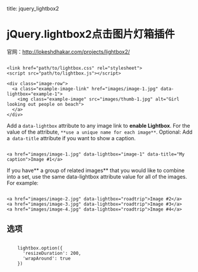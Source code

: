 title: jquery_lightbox2 

#  jQuery.lightbox2点击图片灯箱插件 
官网：http://lokeshdhakar.com/projects/lightbox2/
```

<link href="path/to/lightbox.css" rel="stylesheet">
<script src="path/to/lightbox.js"></script>

<div class="image-row">
  <a class="example-image-link" href="images/image-1.jpg" data-lightbox="example-1">
    <img class="example-image" src="images/thumb-1.jpg" alt="Girl looking out people on beach">
  </a>
</div>

```
Add a ` data-lightbox ` attribute to any image link to **enable Lightbox**. For the value of the attribute, ` **use a unique name for each image** `. 
Optional: Add a`  data-title ` attribute if you want to show a caption.
```

<a href="images/image-1.jpg" data-lightbox="image-1" data-title="My caption">Image #1</a>

```

If you have** a group of related images** that you would like to combine into a set, use the same data-lightbox attribute value for all of the images. For example:
```

<a href="images/image-2.jpg" data-lightbox="roadtrip">Image #2</a>
<a href="images/image-3.jpg" data-lightbox="roadtrip">Image #3</a>
<a href="images/image-4.jpg" data-lightbox="roadtrip">Image #4</a>

```

##  选项 
```

    lightbox.option({
      'resizeDuration': 200,
      'wrapAround': true
    })

```
